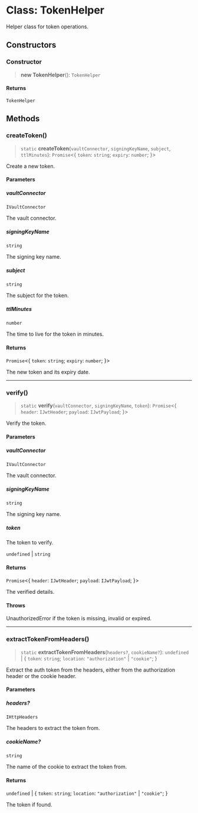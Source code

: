 # Class: TokenHelper

Helper class for token operations.

## Constructors

### Constructor

> **new TokenHelper**(): `TokenHelper`

#### Returns

`TokenHelper`

## Methods

### createToken()

> `static` **createToken**(`vaultConnector`, `signingKeyName`, `subject`, `ttlMinutes`): `Promise`\<\{ `token`: `string`; `expiry`: `number`; \}\>

Create a new token.

#### Parameters

##### vaultConnector

`IVaultConnector`

The vault connector.

##### signingKeyName

`string`

The signing key name.

##### subject

`string`

The subject for the token.

##### ttlMinutes

`number`

The time to live for the token in minutes.

#### Returns

`Promise`\<\{ `token`: `string`; `expiry`: `number`; \}\>

The new token and its expiry date.

***

### verify()

> `static` **verify**(`vaultConnector`, `signingKeyName`, `token`): `Promise`\<\{ `header`: `IJwtHeader`; `payload`: `IJwtPayload`; \}\>

Verify the token.

#### Parameters

##### vaultConnector

`IVaultConnector`

The vault connector.

##### signingKeyName

`string`

The signing key name.

##### token

The token to verify.

`undefined` | `string`

#### Returns

`Promise`\<\{ `header`: `IJwtHeader`; `payload`: `IJwtPayload`; \}\>

The verified details.

#### Throws

UnauthorizedError if the token is missing, invalid or expired.

***

### extractTokenFromHeaders()

> `static` **extractTokenFromHeaders**(`headers?`, `cookieName?`): `undefined` \| \{ `token`: `string`; `location`: `"authorization"` \| `"cookie"`; \}

Extract the auth token from the headers, either from the authorization header or the cookie header.

#### Parameters

##### headers?

`IHttpHeaders`

The headers to extract the token from.

##### cookieName?

`string`

The name of the cookie to extract the token from.

#### Returns

`undefined` \| \{ `token`: `string`; `location`: `"authorization"` \| `"cookie"`; \}

The token if found.

